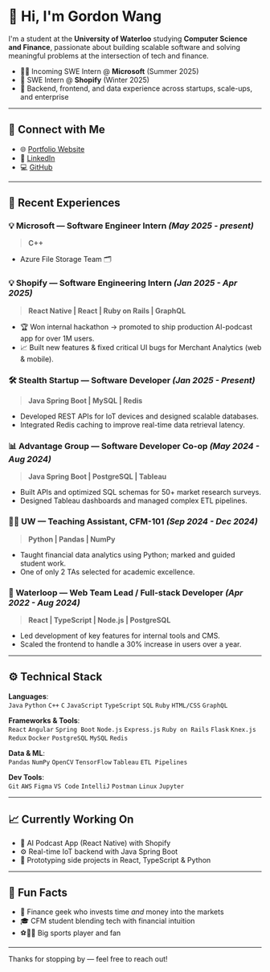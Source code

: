 # 👋 Hi, I'm Gordon Wang

I'm a student at the **University of Waterloo** studying **Computer Science and Finance**, passionate about building scalable software and solving meaningful problems at the intersection of tech and finance.

- 🧑‍💻 Incoming SWE Intern @ **Microsoft** (Summer 2025)  
- 🚀 SWE Intern @ **Shopify** (Winter 2025)  
- 💼 Backend, frontend, and data experience across startups, scale-ups, and enterprise  

---

## 🔗 Connect with Me

- 🌐 [Portfolio Website](https://gordon-wang-portfolio.vercel.app/)
- 💼 [LinkedIn](https://www.linkedin.com/in/gordon-wang-ab785b237/)
- 💻 [GitHub](https://github.com/G-Wang12)

---

## 🧪 Recent Experiences

### 💡 Microsoft — Software Engineer Intern *(May 2025 - present)*
> **C++**
- Azure File Storage Team 🗂️

### 💡 Shopify — Software Engineering Intern *(Jan 2025 - Apr 2025)*
> **React Native | React | Ruby on Rails | GraphQL**

- 🏆 Won internal hackathon → promoted to ship production AI-podcast app for over 1M users.
- 📈 Built new features & fixed critical UI bugs for Merchant Analytics (web & mobile).

### 🛠 Stealth Startup — Software Developer *(Jan 2025 - Present)*
> **Java Spring Boot | MySQL | Redis**

- Developed REST APIs for IoT devices and designed scalable databases.
- Integrated Redis caching to improve real-time data retrieval latency.

### 📊 Advantage Group — Software Developer Co-op *(May 2024 - Aug 2024)*
> **Java Spring Boot | PostgreSQL | Tableau**

- Built APIs and optimized SQL schemas for 50+ market research surveys.
- Designed Tableau dashboards and managed complex ETL pipelines.

### 👨‍🏫 UW — Teaching Assistant, CFM-101 *(Sep 2024 - Dec 2024)*
> **Python | Pandas | NumPy**

- Taught financial data analytics using Python; marked and guided student work.
- One of only 2 TAs selected for academic excellence.

### 🚄 Waterloop — Web Team Lead / Full-stack Developer *(Apr 2022 - Aug 2024)*
> **React | TypeScript | Node.js | PostgreSQL**

- Led development of key features for internal tools and CMS.
- Scaled the frontend to handle a 30% increase in users over a year.

---

## ⚙️ Technical Stack

**Languages**:  
`Java` `Python` `C++` `C` `JavaScript` `TypeScript` `SQL` `Ruby` `HTML/CSS` `GraphQL`

**Frameworks & Tools**:  
`React` `Angular` `Spring Boot` `Node.js` `Express.js` `Ruby on Rails` `Flask` `Knex.js` `Redux` `Docker` `PostgreSQL` `MySQL` `Redis`

**Data & ML**:  
`Pandas` `NumPy` `OpenCV` `TensorFlow` `Tableau` `ETL Pipelines`

**Dev Tools**:  
`Git` `AWS` `Figma` `VS Code` `IntelliJ` `Postman` `Linux` `Jupyter`

---

## 📈 Currently Working On

- 📱 AI Podcast App (React Native) with Shopify
- ⚙️ Real-time IoT backend with Java Spring Boot
- 🧪 Prototyping side projects in React, TypeScript & Python

---

## 🧠 Fun Facts

- 🧾 Finance geek who invests time *and* money into the markets  
- 🎓 CFM student blending tech with financial intuition  
- ⚽🏈🥋 Big sports player and fan

---

Thanks for stopping by — feel free to reach out!

